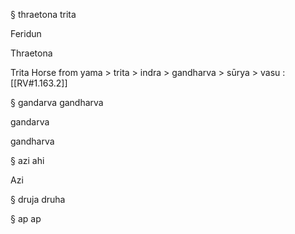 § thraetona trita

Feridun

Thraetona

Trita
Horse from yama > trita > indra > gandharva > sūrya > vasu :[[RV#1.163.2]]


§ gandarva gandharva

gandarva

gandharva

§ azi ahi

Azi


§ druja druha


§ ap ap